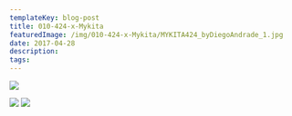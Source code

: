 ```yaml
---
templateKey: blog-post
title: 010-424-x-Mykita
featuredImage: /img/010-424-x-Mykita/MYKITA424_byDiegoAndrade_1.jpg
date: 2017-04-28
description:
tags:
---
```

![](/img/010-424-x-Mykita/MYKITA424_byDiegoAndrade_1.jpg)

![](/img/010-424-x-Mykita/MYKITA424_byDiegoAndrade_2-1.jpg)
![](/img/010-424-x-Mykita/MYKITA424_byDiegoAndrade_3.jpg)



